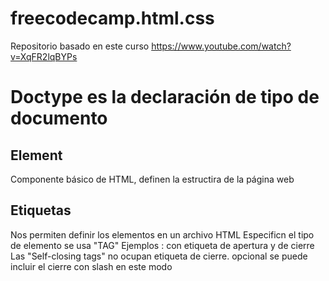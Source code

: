 # freecodecamp.html.css
Repositorio basado en este curso https://www.youtube.com/watch?v=XqFR2lqBYPs

# Doctype es la declaración de tipo de documento #
## Element ##
Componente básico de HTML, definen la estructira de la página web
## Etiquetas ## 
Nos permiten definir los elementos en un archivo HTML 
Especificn el tipo de elemento se usa "TAG"
Ejemplos : <head> </head> con etiqueta de apertura y de cierre 
Las "Self-closing tags" no ocupan etiqueta de cierre. 
opcional se puede incluir el cierre con slash en este modo <img/>
